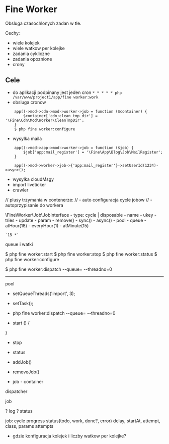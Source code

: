 Fine Worker
===========

Obsluga czasochlonych zadan w tle.

Cechy:
- wiele kolejek
- wiele watkow per kolejke
- zadania cykliczne
- zadania opoznione
- crony


Cele
----

- do aplikacji podpinany jest jeden cron `* * * * * php /var/www/project1/app/fine worker:work`
- obsluga cronow
```
    app()->mod->cdn->mod->worker->job = function ($container) {
        $container['cdn:clean_tmp_dir'] = '\Fine\Cdn\Mod\Worker\CleanTmpDir';
    }
    $ php fine worker:configure
```

- wysylka maila
```
    app()->mod->app->mod->worker->job = function ($job) {
        $job['app:mail_register'] = '\Fine\App\Blog\Job\MailRegister';
    }

    app()->mod->worker->job->{'app:mail_register'}->setUserId(1234)->async();
```
- wysylka cloudMsgy
- import liveticker
- crawler


// plusy trzymania w contenerze:
// - auto configuracja cycle jobow
// - autoprzypisanie do workera



\Fine\Worker\Job\JobInterface
    - type: cycle | disposable
    - name
    - ukey
    - tries
    - update
    - param
    - remove()
    - sync()
    - async()
    - pool
    - queue
    - atHour(18)
    - everyHour(1)
    - atMinute(15)

    `15 *`


queue i watki


$ php fine worker:start
$ php fine worker:stop
$ php fine worker:status
$ php fine worker:configure

$ php fine worker:dispatch --queue= --threadno=0
________________________________________________________________________________________________________________________

pool

  - setQueueThreads('import', 3);
  - setTask();
  - php fine worker:dispatch --queue= --threadno=0

  - start () {

  }
  - stop
  - status

  - addJob()
  - removeJob()

  - job - container

dispatcher

job

? log
? status


job: cycle progress status(todo, work, done?, error) delay, startAt, attempt, class, params attempts

- gdzie konfiguracja kolejek i liczby watkow per kolejke?
